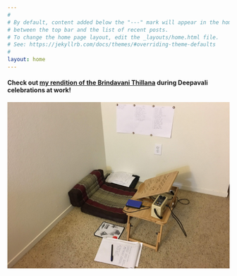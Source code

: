 ```yaml
---
#
# By default, content added below the "---" mark will appear in the home page
# between the top bar and the list of recent posts.
# To change the home page layout, edit the _layouts/home.html file.
# See: https://jekyllrb.com/docs/themes/#overriding-theme-defaults
#
layout: home
---
```


#### Check out [my rendition of the Brindavani Thillana](https://www.youtube.com/watch?v=v9seQE_TBrw) during Deepavali celebrations at work!

![ ](data/img/music_corner.JPG)
